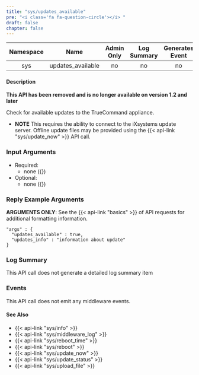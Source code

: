 ```yaml
---
title: "sys/updates_available"
pre: "<i class='fa fa-question-circle'></i>	"
draft: false
chapter: false
---
```


| Namespace | Name | Admin Only | Log Summary | Generates Event | Version Added | Version Removed |
|:----------------:|:--------:|:--------:|:--------:|:--------:|:---:|:---:|
| sys | updates_available | no | no | no | 1 | 1.2 |

#### Description
**This API has been removed and is no longer available on version 1.2 and later**

Check for available updates to the TrueCommand appliance.

* **NOTE** This requires the ability to connect to the iXsystems update server. Offline update files may be provided using the {{< api-link "sys/update_now" >}} API call.

### Input Arguments
* Required:
   * none ({})
* Optional:
   * none ({})


### Reply Example Arguments
**ARGUMENTS ONLY**: See the {{< api-link "basics" >}} of API requests for additional formatting information.

```
"args" : {
  "updates_available" : true,
  "updates_info" : "information about update"
}
```
### Log Summary
This API call does not generate a detailed log summary item

### Events
This API call does not emit any middleware events.

#### See Also
* {{< api-link "sys/info" >}}
* {{< api-link "sys/middleware_log" >}}
* {{< api-link "sys/reboot_time" >}}
* {{< api-link "sys/reboot" >}}
* {{< api-link "sys/update_now" >}}
* {{< api-link "sys/update_status" >}}
* {{< api-link "sys/upload_file" >}}

